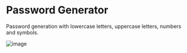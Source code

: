 # Password Generator
Password generation with lowercase letters, uppercase letters, numbers and symbols.

![image](https://github.com/edsonhrf/generate-password/assets/83651222/2f1e3048-8f00-45fa-a444-46e7c59f45f3)
